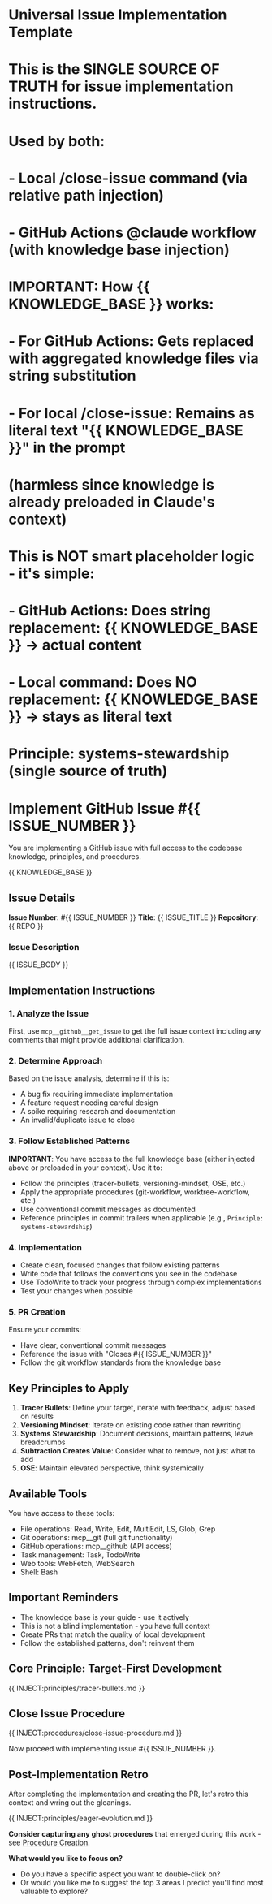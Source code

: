 # Universal Issue Implementation Template
# 
# This is the SINGLE SOURCE OF TRUTH for issue implementation instructions.
# Used by both:
# - Local /close-issue command (via relative path injection)
# - GitHub Actions @claude workflow (with knowledge base injection)
#
# IMPORTANT: How {{ KNOWLEDGE_BASE }} works:
# - For GitHub Actions: Gets replaced with aggregated knowledge files via string substitution
# - For local /close-issue: Remains as literal text "{{ KNOWLEDGE_BASE }}" in the prompt
#   (harmless since knowledge is already preloaded in Claude's context)
# 
# This is NOT smart placeholder logic - it's simple:
# - GitHub Actions: Does string replacement: {{ KNOWLEDGE_BASE }} → actual content
# - Local command: Does NO replacement: {{ KNOWLEDGE_BASE }} → stays as literal text
#
# Principle: systems-stewardship (single source of truth)

# Implement GitHub Issue #{{ ISSUE_NUMBER }}

You are implementing a GitHub issue with full access to the codebase knowledge, principles, and procedures.

{{ KNOWLEDGE_BASE }}
<!-- Note: If you see "{{ KNOWLEDGE_BASE }}" above as literal text, you're running locally and knowledge is already preloaded in your context -->

## Issue Details

**Issue Number**: #{{ ISSUE_NUMBER }}
**Title**: {{ ISSUE_TITLE }}
**Repository**: {{ REPO }}

### Issue Description

{{ ISSUE_BODY }}

## Implementation Instructions

### 1. Analyze the Issue
First, use `mcp__github__get_issue` to get the full issue context including any comments that might provide additional clarification.

### 2. Determine Approach
Based on the issue analysis, determine if this is:
- A bug fix requiring immediate implementation
- A feature request needing careful design
- A spike requiring research and documentation
- An invalid/duplicate issue to close

### 3. Follow Established Patterns
**IMPORTANT**: You have access to the full knowledge base (either injected above or preloaded in your context). Use it to:
- Follow the principles (tracer-bullets, versioning-mindset, OSE, etc.)
- Apply the appropriate procedures (git-workflow, worktree-workflow, etc.)
- Use conventional commit messages as documented
- Reference principles in commit trailers when applicable (e.g., `Principle: systems-stewardship`)

### 4. Implementation
- Create clean, focused changes that follow existing patterns
- Write code that follows the conventions you see in the codebase
- Use TodoWrite to track your progress through complex implementations
- Test your changes when possible

### 5. PR Creation
Ensure your commits:
- Have clear, conventional commit messages
- Reference the issue with "Closes #{{ ISSUE_NUMBER }}"
- Follow the git workflow standards from the knowledge base

## Key Principles to Apply

1. **Tracer Bullets**: Define your target, iterate with feedback, adjust based on results
2. **Versioning Mindset**: Iterate on existing code rather than rewriting
3. **Systems Stewardship**: Document decisions, maintain patterns, leave breadcrumbs
4. **Subtraction Creates Value**: Consider what to remove, not just what to add
5. **OSE**: Maintain elevated perspective, think systemically

## Available Tools

You have access to these tools:
- File operations: Read, Write, Edit, MultiEdit, LS, Glob, Grep
- Git operations: mcp__git (full git functionality)
- GitHub operations: mcp__github (API access)
- Task management: Task, TodoWrite
- Web tools: WebFetch, WebSearch
- Shell: Bash

## Important Reminders

- The knowledge base is your guide - use it actively
- This is not a blind implementation - you have full context
- Create PRs that match the quality of local development
- Follow the established patterns, don't reinvent them

## Core Principle: Target-First Development
{{ INJECT:principles/tracer-bullets.md }}

## Close Issue Procedure
{{ INJECT:procedures/close-issue-procedure.md }}

Now proceed with implementing issue #{{ ISSUE_NUMBER }}.

## Post-Implementation Retro
After completing the implementation and creating the PR, let's retro this context and wring out the gleanings.

{{ INJECT:principles/eager-evolution.md }}

**Consider capturing any ghost procedures** that emerged during this work - see [Procedure Creation](knowledge/procedures/procedure-creation.md).

**What would you like to focus on?**
- Do you have a specific aspect you want to double-click on?
- Or would you like me to suggest the top 3 areas I predict you'll find most valuable to explore?